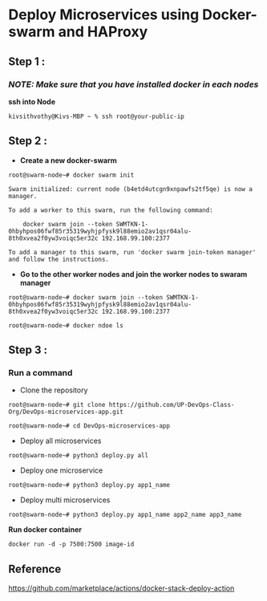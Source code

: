 # Deploy Microservices using Docker-swarm and HAProxy

## Step 1 : 
### *NOTE: Make sure that you have installed docker in each nodes*

**ssh into Node**

```
kivsithvothy@Kivs-MBP ~ % ssh root@your-public-ip
```

## Step 2 : 

- **Create a new docker-swarm**

```
root@swarm-node~# docker swarm init

Swarm initialized: current node (b4etd4utcgn9xnpawfs2tf5qe) is now a manager.

To add a worker to this swarm, run the following command:

    docker swarm join --token SWMTKN-1-0hbyhpos06fwf85r35319wyhjpfysk9l88emio2av1qsr04alu-8th0xvea2f0yw3voiqc5er32c 192.168.99.100:2377

To add a manager to this swarm, run 'docker swarm join-token manager' and follow the instructions.

```
- **Go to the other worker nodes and join the worker nodes to swaram manager**

```
root@swarm-node~# docker swarm join --token SWMTKN-1-0hbyhpos06fwf85r35319wyhjpfysk9l88emio2av1qsr04alu-8th0xvea2f0yw3voiqc5er32c 192.168.99.100:2377

root@swarm-node~# docker ndoe ls
```
## Step 3 : 
### Run a command 

- Clone the repository
``` 
root@swarm-node~# git clone https://github.com/UP-DevOps-Class-Org/DevOps-microservices-app.git

root@swarm-node~# cd DevOps-microservices-app

```
- Deploy all microservices
``` 
root@swarm-node~# python3 deploy.py all
```
- Deploy one microservice

```
root@swarm-node~# python3 deploy.py app1_name

```
- Deploy multi microservices

```
root@swarm-node~# python3 deploy.py app1_name app2_name app3_name
```

**Run docker container**
```
docker run -d -p 7500:7500 image-id
```

## Reference 
https://github.com/marketplace/actions/docker-stack-deploy-action

